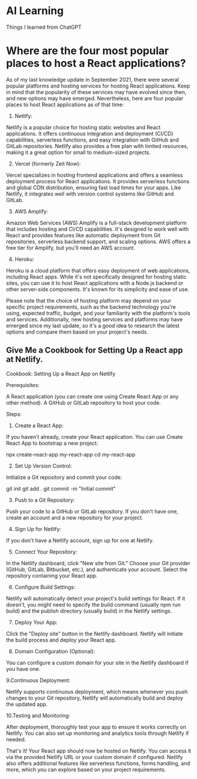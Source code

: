 # AI Learning

Things I learned from ChatGPT

# Where are the four most popular places to host a React applications?

As of my last knowledge update in September 2021, there were several popular platforms and hosting services for hosting React applications. Keep in mind that the popularity of these services may have evolved since then, and new options may have emerged. Nevertheless, here are four popular places to host React applications as of that time:

1. Netlify:

Netlify is a popular choice for hosting static websites and React applications. It offers continuous integration and deployment (CI/CD) capabilities, serverless functions, and easy integration with GitHub and GitLab repositories. Netlify also provides a free plan with limited resources, making it a great option for small to medium-sized projects.

2. Vercel (formerly Zeit Now):

Vercel specializes in hosting frontend applications and offers a seamless deployment process for React applications. It provides serverless functions and global CDN distribution, ensuring fast load times for your apps. Like Netlify, it integrates well with version control systems like GitHub and GitLab.

3. AWS Amplify:

Amazon Web Services (AWS) Amplify is a full-stack development platform that includes hosting and CI/CD capabilities. It's designed to work well with React and provides features like automatic deployment from Git repositories, serverless backend support, and scaling options. AWS offers a free tier for Amplify, but you'll need an AWS account.

4. Heroku:

Heroku is a cloud platform that offers easy deployment of web applications, including React apps. While it's not specifically designed for hosting static sites, you can use it to host React applications with a Node.js backend or other server-side components. It's known for its simplicity and ease of use.

Please note that the choice of hosting platform may depend on your specific project requirements, such as the backend technology you're using, expected traffic, budget, and your familiarity with the platform's tools and services. Additionally, new hosting services and platforms may have emerged since my last update, so it's a good idea to research the latest options and compare them based on your project's needs.

## Give Me a Cookbook for Setting Up a React app at Netlify.

Cookbook: Setting Up a React App on Netlify

Prerequisites:

A React application (you can create one using Create React App or any other method).
A GitHub or GitLab repository to host your code.

Steps:

1. Create a React App:

If you haven't already, create your React application. You can use Create React App to bootstrap a new project:

npx create-react-app my-react-app
cd my-react-app

2. Set Up Version Control:

Initialize a Git repository and commit your code:

git init
git add .
git commit -m "Initial commit"

3. Push to a Git Repository:

Push your code to a GitHub or GitLab repository. If you don't have one, create an account and a new repository for your project.

4. Sign Up for Netlify:

If you don't have a Netlify account, sign up for one at Netlify.

5. Connect Your Repository:

In the Netlify dashboard, click "New site from Git."
Choose your Git provider (GitHub, GitLab, Bitbucket, etc.), and authenticate your account.
Select the repository containing your React app.

6. Configure Build Settings:

Netlify will automatically detect your project's build settings for React. If it doesn't, you might need to specify the build command (usually npm run build) and the publish directory (usually build) in the Netlify settings.

7. Deploy Your App:

Click the "Deploy site" button in the Netlify dashboard. Netlify will initiate the build process and deploy your React app.

8. Domain Configuration (Optional):

You can configure a custom domain for your site in the Netlify dashboard if you have one.

9.Continuous Deployment:

Netlify supports continuous deployment, which means whenever you push changes to your Git repository, Netlify will automatically build and deploy the updated app.

10.Testing and Monitoring:

After deployment, thoroughly test your app to ensure it works correctly on Netlify. You can also set up monitoring and analytics tools through Netlify if needed.

That's it! Your React app should now be hosted on Netlify. You can access it via the provided Netlify URL or your custom domain if configured. Netlify also offers additional features like serverless functions, forms handling, and more, which you can explore based on your project requirements.